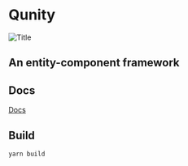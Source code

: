 # Qunity
![Title](https://qunity-team.github.io/qunity/assets/title.svg)  
## An entity-component framework

## Docs
[Docs](https://qunity-team.github.io/qunity)

## Build
``yarn build``  
